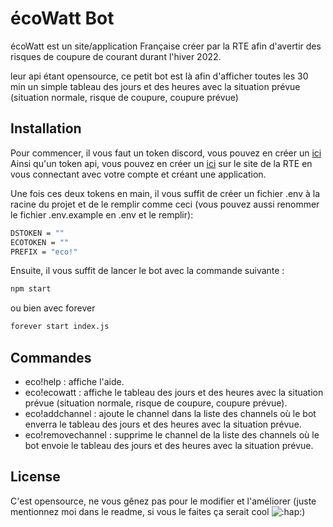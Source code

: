# écoWatt Bot

écoWatt est un site/application Française créer par la RTE afin d'avertir des risques de coupure de courant durant l'hiver 2022.

leur api étant opensource, ce petit bot est là afin d'afficher toutes les 30 min un simple tableau des jours et des heures avec la situation prévue (situation normale, risque de coupure, coupure prévue)

## Installation

Pour commencer, il vous faut un token discord, vous pouvez en créer un [ici](https://discord.com/developers/applications)
Ainsi qu'un token api, vous pouvez en créer un [ici](https://data.rte-france.com/catalog/-/api/consumption/Ecowatt/v4.0) sur le site de la RTE en vous connectant avec votre compte et créant une application.

Une fois ces deux tokens en main, il vous suffit de créer un fichier .env à la racine du projet et de le remplir comme ceci (vous pouvez aussi renommer le fichier .env.example en .env et le remplir):

```bash
DSTOKEN = ""
ECOTOKEN = ""
PREFIX = "eco!"
```

Ensuite, il vous suffit de lancer le bot avec la commande suivante :

```bash
npm start
```
ou bien avec forever
```bash
forever start index.js
```

## Commandes

- eco!help : affiche l'aide.
- eco!ecowatt : affiche le tableau des jours et des heures avec la situation prévue (situation normale, risque de coupure, coupure prévue).
- eco!addchannel : ajoute le channel dans la liste des channels où le bot enverra le tableau des jours et des heures avec la situation prévue.
- eco!removechannel : supprime le channel de la liste des channels où le bot envoie le tableau des jours et des heures avec la situation prévue.

## License

C'est opensource, ne vous gênez pas pour le modifier et l'améliorer (juste mentionnez moi dans le readme, si vous le faites ça serait cool ![:hap:](https://cdn.discordapp.com/emojis/1021165473406132245.png))

